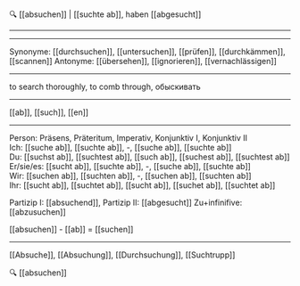 🔍 [[absuchen]] | [[suchte ab]], haben [[abgesucht]]

---

---

Synonyme: [[durchsuchen]], [[untersuchen]], [[prüfen]], [[durchkämmen]], [[scannen]]
Antonyme: [[übersehen]], [[ignorieren]], [[vernachlässigen]]

---

to search thoroughly, to comb through, обыскивать

---

[[ab]], [[such]], [[en]]

---

Person: Präsens, Präteritum, Imperativ, Konjunktiv I, Konjunktiv II  
Ich: [[suche ab]], [[suchte ab]], -, [[suche ab]], [[suchte ab]]  
Du: [[suchst ab]], [[suchtest ab]], [[such ab]], [[suchest ab]], [[suchtest ab]]  
Er/sie/es: [[sucht ab]], [[suchte ab]], -, [[suche ab]], [[suchte ab]]  
Wir: [[suchen ab]], [[suchten ab]], -, [[suchen ab]], [[suchten ab]]  
Ihr: [[sucht ab]], [[suchtet ab]], [[sucht ab]], [[suchet ab]], [[suchtet ab]]

Partizip I: [[absuchend]],
Partizip II: [[abgesucht]]
Zu+infinifive: [[abzusuchen]]

[[absuchen]] - [[ab]] = [[suchen]]

---

[[Absuche]], [[Absuchung]], [[Durchsuchung]], [[Suchtrupp]]

🔍 [[absuchen]]
